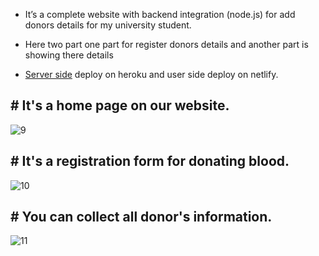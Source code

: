 -  It’s a complete website with backend integration (node.js) for add donors details for my 
university student.

-   Here two part one part for register donors details and another part is showing there 
details

-  [Server side](https://github.com/RIKO910/backend) deploy on heroku and user side deploy on netlify.

## # It's a home page on our website.
![9](https://github.com/RIKO910/blood-donors/assets/98657508/760cfbca-5c2a-42e0-95b3-451d9327a8a8)

## # It's a registration form for donating blood.
![10](https://github.com/RIKO910/blood-donors/assets/98657508/2b8f1674-d00a-4fa1-9fbe-4628d414059f)

## # You can collect all donor's information.
![11](https://github.com/RIKO910/blood-donors/assets/98657508/4ecb4511-f2c7-4e54-9962-d24d159d3db0)
